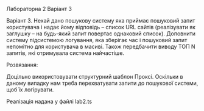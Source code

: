Лабораторна 2
Варіант 3

Варіант 3. Нехай дано пошукову систему яка приймає пошуковий запит користувача і надає йому відповідь – список URL сайтів (реалізувати як заглушку – на будь-який запит повертає однаковий список). Доповнити систему підсистемою логування, яка зберігає час і пошуковий запит непомітно для користувача в масиві. Також передбачити виводу ТОП N запитів, які
отримувала система найчастіше.

Розвязання:

Доцільно використовувати структурний шаблон Проксі. Оскільки в даному випадку нам треба перехватувати запити до пошукової 
системи, щоб їх логірувати.

Реалізація надана у файлі lab2.ts